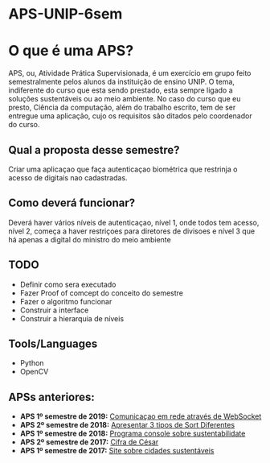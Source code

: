 # APS-UNIP-6sem
O que é uma APS?
=================
APS, ou, Atividade Prática Supervisionada, é um exercício em grupo feito semestralmente pelos alunos da instituição de ensino UNIP. O tema, indiferente do curso que esta sendo prestado, esta sempre ligado a soluções sustentáveis ou ao meio ambiente.
No caso do curso que eu presto, Ciência da computação, além do trabalho escrito, tem de ser entregue uma aplicação, cujo os requisitos são ditados pelo coordenador do curso.

Qual a proposta desse semestre?
-----------
Criar uma aplicaçao que faça autenticaçao biométrica que restrinja o acesso de digitais nao cadastradas.

Como deverá funcionar?
-----------
Deverá haver vários níveis de autenticaçao, nível 1, onde todos tem acesso, nível 2, começa a haver restriçoes para diretores de divisoes e nível 3 que há apenas a digital do ministro do meio ambiente

TODO
-----------
- Definir como sera executado
- Fazer Proof of comcept do conceito do semestre
- Fazer o algoritmo funcionar
- Construir a interface
- Construir a hierarquia de níveis

Tools/Languages
-----------
- Python
- OpenCV

APSs anteriores:
-----------
* **APS 1º semestre de 2019:** [Comunicaçao em rede através de WebSocket](https://github.com/ogabriel/APS-UNIP-5sem)
* **APS 2º semestre de 2018:** [Apresentar 3 tipos de Sort Diferentes](https://github.com/ogabriel/APS-UNIP-4sem)
* **APS 1º semestre de 2018:** [Programa console sobre sustentabilidate](https://github.com/ogabriel/APS-UNIP-3sem)
* **APS 2º semestre de 2017:** [Cifra de César](https://github.com/ogabriel/APS-UNIP-2sem)
* **APS 1º semestre de 2017:** [Site sobre cidades sustentáveis](https://github.com/ogabriel/APS-UNIP-1sem)


